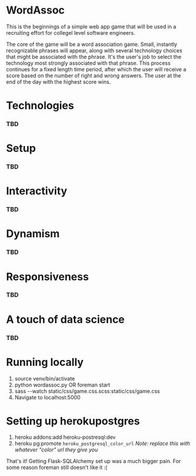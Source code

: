 # WordAssoc

This is the beginnings of a simple web app game that will be used in a recruiting effort for collegel level software engineers.

The core of the game will be a word association game.  Small, instantly recognizable phrases will appear, along with several technology choices that might be associated with the phrase.  It's the user's job to select the technology most strongly associated with that phrase. This process continues for a fixed length time period, after which the user will receive a score based on the number of right and wrong answers.  The user at the end of the day with the highest score wins.

# Technologies
### TBD

# Setup
### TBD

# Interactivity
### TBD

# Dynamism
### TBD

# Responsiveness
### TBD

# A touch of data science
### TBD


# Running locally
1. source venv/bin/activate
1. python wordassoc.py OR foreman start
1. sass --watch static/css/game.css.scss:static/css/game.css
1. Navigate to localhost:5000

# Setting up herokupostgres
1. heroku addons:add heroku-postresql:dev
1. heroku pg:promote `heroku_postgresql_color_url`  _Note: replace this with whatever "color" url they give you_

That's it!  Getting Flask-SQLAlchemy set up was a much bigger pain.  For some reason foreman still doesn't like it :(
